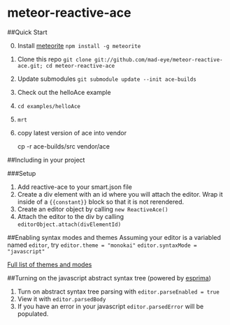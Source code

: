 meteor-reactive-ace
===================

##Quick Start

0. Install [meteorite](https://github.com/oortcloud/meteorite)
`
npm install -g meteorite
`
1. Clone this repo
`
git clone git://github.com/mad-eye/meteor-reactive-ace.git; cd meteor-reactive-ace
`
2. Update submodules
`git submodule update --init ace-builds`
3. Check out the helloAce example
  1. `cd examples/helloAce`
  2. `mrt`

4. copy latest version of ace into vendor

    cp -r ace-builds/src vendor/ace

##Including in your project

###Setup
1. Add reactive-ace to your smart.json file
1. Create a div element with an id where you will attach the editor.  Wrap it inside of a `{{constant}}` block so that it is not rerendered.
2. Create an editor object by calling `new ReactiveAce()`
3. Attach the editor to the div by calling `editorObject.attach(divElementId)`

##Enabling syntax modes and themes
Assuming your editor is a variabled named `editor`, try 
`editor.theme = "monokai"`
`editor.syntaxMode = "javascript"`

[Full list of themes and modes](https://github.com/ajaxorg/ace-builds/tree/6df9748af5ebe5cf8bf43931aec940964353b20c/src)

##Turning on the javascript abstract syntax tree 
(powered by [esprima](https://github.com/ariya/esprima))

1. Turn on abstract syntax tree parsing with `editor.parseEnabled = true`
2. View it with `editor.parsedBody`
3. If you have an error in your javascript `editor.parsedError` will be populated.



